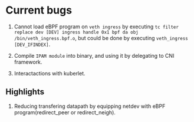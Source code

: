 # Current bugs

1. Cannot load eBPF program on `veth ingress` by executing `tc filter replace dev [DEV] ingress handle 0x1 bpf da obj /bin/veth_ingress.bpf.o`, but could be done by executing `veth_ingress [DEV_IFINDEX]`.

2. Compile `IPAM module` into binary, and using it by delegating to CNI framework.

3. Interactactions with kuberlet.

## Highlights

1. Reducing transfering datapath by equipping netdev with eBPF program(redirect_peer or redirect_neigh).


